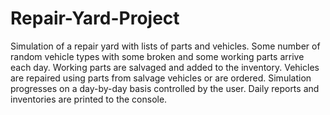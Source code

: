 # Repair-Yard-Project
Simulation of a repair yard with lists of parts and vehicles. Some number of random vehicle types with some broken and some working parts arrive each day. Working parts are salvaged and added to the inventory. Vehicles are repaired using parts from salvage vehicles or are ordered. Simulation progresses on a day-by-day basis controlled by the user. Daily reports and inventories are printed to the console.
